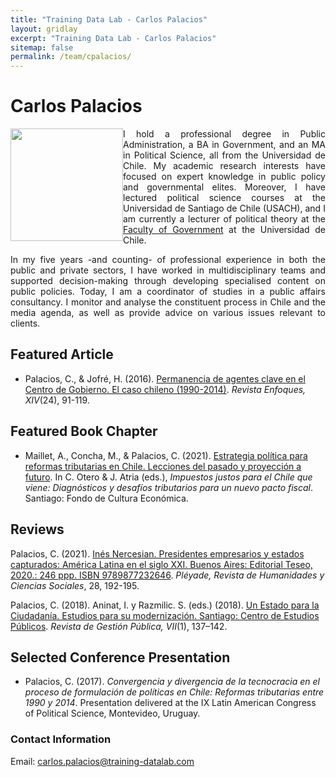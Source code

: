 ```yaml
---
title: "Training Data Lab - Carlos Palacios"
layout: gridlay
excerpt: "Training Data Lab - Carlos Palacios"
sitemap: false
permalink: /team/cpalacios/
---
```


# Carlos Palacios

<img src="https://training-datalab.com/images/team/cpalacios.jpg" class="img-responsive" width="180px" style="float: left" />

<p align=" justify">I hold a professional degree in Public Administration, a BA in Government, and an MA in Political Science, all from the Universidad de Chile. My academic research interests have focused on expert knowledge in public policy and governmental elites. Moreover, I have lectured political science courses at the Universidad de Santiago de Chile (USACH), and I am currently a lecturer of political theory at the <a href="https://gobierno.uchile.cl/" target="_blank">Faculty of Government</a> at the Universidad de Chile.</p>

<p align=" justify">In my five years -and counting- of professional experience in both the public and private sectors, I have worked in multidisciplinary teams and supported decision-making through developing specialised content on public policies. Today, I am a coordinator of studies in a public affairs consultancy. I monitor and analyse the constituent process in Chile and the media agenda, as well as provide advice on various issues relevant to clients.</p>

## Featured Article

* Palacios, C., & Jofré, H. (2016). <a href="http://www.revistaenfoques.cl/index.php/revista-uno/article/view/409" target="_blank">Permanencia de agentes clave en el Centro de Gobierno. El caso chileno (1990-2014)</a>. *Revista Enfoques, XIV*(24), 91-119.

## Featured Book Chapter

* Maillet, A., Concha, M., & Palacios, C. (2021). <a href="https://www.impuestosjustos.io/capitulos" target="_blank">Estrategia política para reformas tributarias en Chile. Lecciones del pasado y proyección a futuro</a>. In C. Otero & J. Atria (eds.), *Impuestos justos para el Chile que viene: Diagnósticos y desafíos tributarios para un nuevo pacto fiscal*. Santiago: Fondo de Cultura Económica.

## Reviews

Palacios, C. (2021). <a href="http://www.revistapleyade.cl/index.php/OJS/article/view/332" target="_blank">Inés Nercesian. Presidentes empresarios y estados capturados: América Latina en el siglo XXI. Buenos Aires: Editorial Teseo, 2020.: 246 ppp. ISBN 9789877232646</a>. *Pléyade, Revista de Humanidades y Ciencias Sociales*, 28, 192-195.

Palacios, C. (2018). Aninat, I. y Razmilic. S. (eds.) (2018). <a href="https://revistas.uv.cl/index.php/rgp/article/view/2206" target="_blank">Un Estado para la Ciudadanía. Estudios para su modernización. Santiago: Centro de Estudios Públicos</a>. *Revista de Gestión Pública, VII*(1), 137–142.

## Selected Conference Presentation

* Palacios, C. (2017). *Convergencia y divergencia de la tecnocracia en el proceso de formulación de políticas en Chile: Reformas tributarias entre 1990 y 2014*. Presentation delivered at the IX Latin American Congress of Political Science, Montevideo, Uruguay.

### Contact Information

Email: <a href="mailto:carlos.palacios@training-datalab.com">carlos.palacios@training-datalab.com</a><br />
<!-- Alternative email: <a href=""></a><br /> -->
<!-- ORCID iD: <a href="" target="_blank"></a><br /> -->
<!-- Personal website: <a href="" target="_blank"></a><br /> -->
<!-- Institutional website: <a href="" target="_blank"></a><br /> -->
<br />
